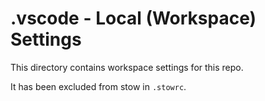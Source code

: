 # .vscode - Local (Workspace) Settings

This directory contains workspace settings for this repo.

It has been excluded from stow in `.stowrc`.